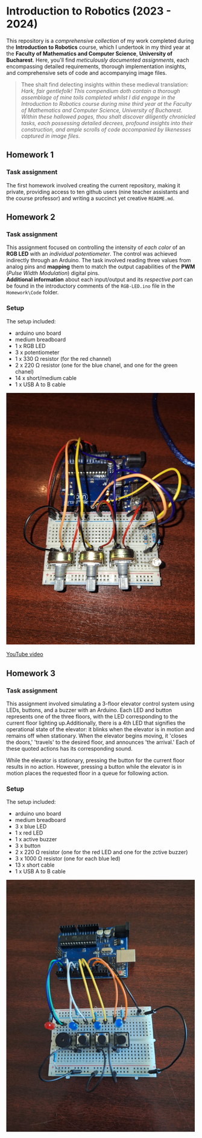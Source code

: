 # Introduction to Robotics (2023 - 2024)

This repository is a *comprehensive collection* of my work completed during the **Introduction to Robotics** course, which I undertook in my third year at the **Faculty of Mathematics and Computer Science**, **University of Bucharest**. Here, you'll find *meticulously documented assignments*, each encompassing detailed requirements, thorough implementation insights, and comprehensive sets of code and accompanying image files. 

> Thee shalt find delecting insights within these medieval translation: *Hark, fair gentlefolk! This compendium doth contain a thorough assemblage of mine toils completed whilst I did engage in the Introduction to Robotics course during mine third year at the Faculty of Mathematics and Computer Science, University of Bucharest. Within these hallowed pages, thou shalt discover diligently chronicled tasks, each possessing detailed decrees, profound insights into their construction, and ample scrolls of code accompanied by likenesses captured in image files.*

## Homework 1

### Task assignment
The first homework involved creating the current repository, making it private, providing access to ten github users (nine teacher assistants and the course professor) and writing a succinct yet creative `README.md`. 

## Homework 2

### Task assignment
This assignment focused on controlling the intensity of *each color* of an **RGB LED** with an *individual potentiometer*. The control was achieved indirectly through an Arduino. The task involved reading three values from analog pins and **mapping** them to match the output capabilities of the **PWM** (*Pulse Width Modulation*) digital pins. </br>
**Additional information** about each input/output and its *respective port* can be found in the introductory comments of the `RGB-LED.ino` file in the `Homework\Code` folder.

### Setup
The setup included:
  - arduino uno board
  - medium breadboard
  - 1 x RGB LED
  - 3 x potentiometer
  - 1 x 330 Ω resistor (for the red channel)
  - 2 x 220 Ω resistor (one for the blue chanel, and one for the green chanel)
  - 14 x short/medium cable 
  - 1 x USB A to B cable

<img src="https://github.com/magiuli/IntroductionToRobotics/blob/main/Homework/Assets/rgb_led_setup.jpg" width="500px">

<a href="https://youtu.be/zIxEojEt65U?si=s0HmiYX0PCU4duPW">YouTube video</a>

## Homework 3

### Task assignment

This assignment involved simulating a 3-floor elevator control system using LEDs, buttons, and a buzzer with an Arduino. Each LED and button represents one of the three floors, with the LED corresponding to the current floor lighting up.Additionally, there is a 4th LED that signifies the operational state of the elevator: it blinks when the elevator is in motion and remains off when stationary. When the elevator begins moving, it 'closes the doors,' 'travels' to the desired floor, and announces 'the arrival.' Each of these quoted actions has its corresponding sound.

While the elevator is stationary, pressing the button for the current floor results in no action. However, pressing a button while the elevator is in motion places the requested floor in a queue for following action.

### Setup
The setup included:
  - arduino uno board
  - medium breadboard
  - 3 x blue LED
  - 1 x red LED
  - 1 x active buzzer
  - 3 x button
  - 2 x 220 Ω resistor (one for the red LED and one for the zctive buzzer)
  - 3 x 1000 Ω resistor (one for each blue led)
  - 13 x short cable 
  - 1 x USB A to B cable

<img src="https://github.com/magiuli/IntroductionToRobotics/blob/main/Homework/Assets/elevator-simulator.jpg" width="500px">
